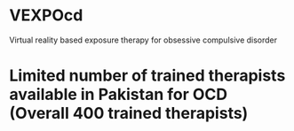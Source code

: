 # VEXPOcd
 Virtual reality based exposure therapy for obsessive compulsive disorder
 <h1> Limited number of trained therapists available in Pakistan for OCD (Overall 400 trained therapists)
